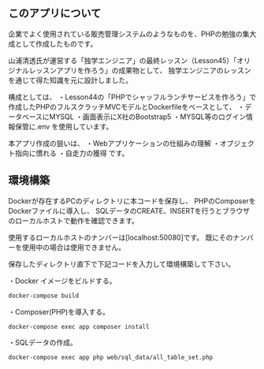 ## このアプリについて

企業でよく使用されている販売管理システムのようなものを、PHPの勉強の集大成として作成したものです。

山浦清透氏が運営する「独学エンジニア」の最終レッスン（Lesson45）「オリジナルレッスンアプリを作ろう」の成果物として、
独学エンジニアのレッスンを通じて得た知識を元に設計しました。

構成としては、
・Lesson44の「PHPでシャッフルランチサービスを作ろう」で作成したPHPのフルスクラッチMVCモデルとDockerfileをベースとして、
・データベースにMYSQL
・画面表示にX社のBootstrap5
・MYSQL等のログイン情報保管に.env
を使用しています。

本アプリ作成の狙いは、
・Webアプリケーションの仕組みの理解
・オブジェクト指向に慣れる
・自走力の獲得
です。


## 環境構築

Dockerが存在するPCのディレクトリに本コードを保存し、
PHPのComposerをDockerファイルに導入し、
SQLデータのCREATE、INSERTを行うとブラウザのローカルホストで動作を確認できます。

使用するローカルホストのナンバーは[localhost:50080]です。
既にそのナンバーを使用中の場合は使用できません。


保存したディレクトリ直下で下記コードを入力して環境構築して下さい。

・Docker イメージをビルドする。
```bash
docker-compose build
```

・Composer(PHP)を導入する。
```bash
docker-compose exec app composer install
```

・SQLデータの作成。
```bash
docker-compose exec app php web/sql_data/all_table_set.php
```
